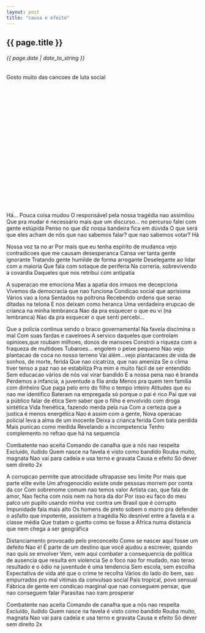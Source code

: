 ```yaml
---
layout: post
title: "causa e efeito"
---
```


## {{ page.title }}
###### {{ page.date | date_to_string }}

Gosto muito das cancoes de luta social

<center>
<object width="560" height="315"><param name="movie" value="http://www.youtube.com/v/L_gcV8O5Zl8?hl=en_US&amp;version=3"></param><param name="allowFullScreen" value="true"></param><param name="allowscriptaccess" value="always"></param><embed src="http://www.youtube.com/v/L_gcV8O5Zl8?hl=en_US&amp;version=3" type="application/x-shockwave-flash" width="560" height="315" allowscriptaccess="always" allowfullscreen="true"></embed></object>
</center>

Há...
Pouca coisa mudou
O responsável pela nossa tragédia nao assimilou
Que pra mudar é necessário mais que um discurso...
no percurso falei com gente estúpida
Penso no que diz nossa bandeira fica em dúvida
O que será que eles acham de nós
que nao sabemos falar?
que nao sabemos votar? Há

Nossa voz ta no ar
Por mais que eu tenha espírito de mudanca
vejo contradicoes que me causam desesperanca
Cansa ver tanta gente ignorante
Tratando gente humilde de forma arrogante
Deselegante ao lidar com a maioria
Que fala com sotaque de periferia
Na correria, sobrevivendo a covardia
Daqueles que nos retribui com antipatia

A superacao me emociona
Mas a apatia dos irmaos me decepciona
Vivemos da democracia que nao funciona
Condicao social que aprisiona
Vários vao a lona
Sentados na poltrona
Recebendo ordens que serao ditadas na telona
E nos deixam como heranca
Uma verdadeira erupcao de crianca na minha lembranca
Nao da pra esquecer o que eu vi (na lembranca)
Nao da pra esquecer o que senti
percebi...

Que a policia continua sendo o braco governamental
Na favela discimina o mal
Com suas fardas e caveiroes
A servico daqueles que controlam opinioes,que roubam
milhoes, donos de mansoes
Constrói a riqueza com a fraqueza de multidoes
Tubaroes...
engolem o peixe pequeno
Nao vejo plantacao de coca no nosso terreno
Vai além...vejo plantacaoes de vida
de sonhos, de morte, ferida
Que nao cicatriza, que nao ameniza
Se o clima tiver tenso a paz nao se estabiliza
Pra mim é muito fácil de ser entendido
Sem educacao vários de nós vai virar bandido
E a nossa pena nao é branda
Perdemos a infancia, a juventude a fila anda
Menos pra quem tem família com dinheiro
Que paga pelo erro do filho o tempo inteiro
Atitudes que eu nao me identifico
Bateram na empregada só porque o pai é rico
Pai que vai a público falar de ética
Sem saber que o filho é envolvido com droga sintética
Vida frenética, fazendo merda pela rua
Com a certeza que a justica é menos energética
Nao é assim com a gente,
Nova operacao policial leva a alma de um inocente
Deixa a crianca ferida
Com bala perdida
Mais punicao como medida
Revelando a incompetencia
Tenho complemento no refrao que há na sequencia


Combatente nao aceita
Comando de canalha que a nós nao respeita
Excluído, iludido
Quem nasce na favela é visto como bandido
Rouba muito, magnata
Nao vai para cadeia e usa terno e gravata
Causa e efeito
Só dever sem direito 2x

A corrupcao permite
que atrocidade ultrapasse seu limite
Por mais que parte elite evite
Um afrogenocidio existe
onde pessoas morrem por conta da cor
Com sobrenome comum nao temos valor
Artista cao, que fala de amor,
Nao fecha com nois nem na hora da dor
Por isso eu faco do meu palco um pupito
usando minha voz contra um Brasil que é corrupto
Impunidade fala mais alto
Os homens de preto sobem o morro pra defender o asfalto
que impotente, assistem a tragédia
No desnivel entre a favela e a classe média
Que tratam o guetto como se fosse a África
numa distancia que nem chega a ser geográfica

Distanciamento provocado pelo preconceito
Como se nascer aqui fosse um defeito
Nao é!
É parte de um destino que você ajudou a escrever,
quando nao quis se envolver
Vem, vem aqui combater a consequencia de politica de ausencia
que resulta em violencia
Se o foco nao for mudado, nao terao resultado
e o ódio na juventude é uma tendencia
Sem escola, sem escolha
Expectativa de vida até que o crime te recolha
Vários do lado do bem, sao empurrados pro mal
vitimas da convulsao social
País tropical, povo sensual
Fábrica de gente em condicao marginal
que nao conseguem pensar, que nao conseguem falar
Parasitas nao iram prosperar


Combatente nao aceita
Comando de canalha que a nós nao respeita
Excluído, iludido
Quem nasce na favela é visto como bandido
Rouba muito, magnata
Nao vai para cadeia e usa terno e gravata
Causa e efeito
Só dever sem direito 2x

